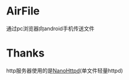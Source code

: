 AirFile
=======

通过pc浏览器向android手机传送文件

Thanks
=======

http服务器使用的是[NanoHttpd](https://github.com/NanoHttpd/nanohttpd)(单文件轻量httpd)
